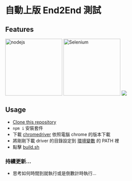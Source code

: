 # 自動上版 End2End 測試

## Features
<a href="https://nodejs.org/en/"><img width="180" alt="nodejs" src="https://uploads-ssl.webflow.com/5d3a7aed4e11720246d46f49/5da911dbd21c06c44f5791b6_Nodejs-blog-feature-img.jpg" /></a>
<a href="https://www.npmjs.com/package/selenium-webdriver"><img src="https://selenium.dev/images/selenium_logo_square_green.png" width="180" alt="Selenium"/></a>
<a href="https://mochajs.org/"><img src="https://avatars2.githubusercontent.com/u/8770005?s=400&v=4" /></a>

## Usage
- [Clone this repository](https://github.com/TerryLee7788/AutomationVersion)
- `npm i` 安裝套件
- 下載 [chromedriver](http://chromedriver.storage.googleapis.com/index.html) 依照電腦 chrome 的版本下載
- 將剛剛下載 driver 的目錄設定到 [環境變數](https://shaochien.gitbooks.io/command-line-and-environment-variable-tutorial/content/environment-variable.html) 的 PATH 裡
- 點擊 [build.sh](https://github.com/TerryLee7788/AutomationVersion/blob/master/build.sh)

### 持續更新...
- 思考如何時間到就執行或是倒數計時執行...